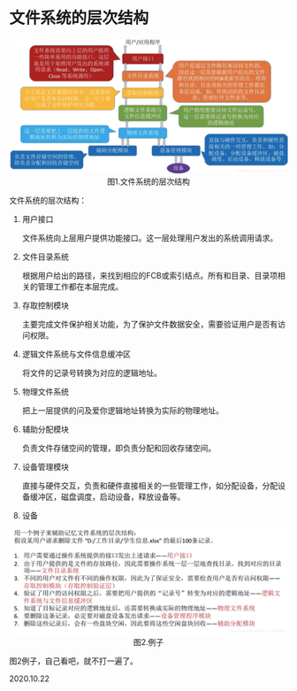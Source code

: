 # 文件系统的层次结构

<img src="操作系统809-1.png" alt="操作系统809-1" style="zoom:67%;" />

<center>图1.文件系统的层次结构</center>

文件系统的层次结构：

1. 用户接口

   文件系统向上层用户提供功能接口。这一层处理用户发出的系统调用请求。

2. 文件目录系统

   根据用户给出的路径，来找到相应的FCB或索引结点。所有和目录、目录项相关的管理工作都在本层完成。

3. 存取控制模块

   主要完成文件保护相关功能，为了保护文件数据安全，需要验证用户是否有访问权限。

4. 逻辑文件系统与文件信息缓冲区

   将文件的记录号转换为对应的逻辑地址。

5. 物理文件系统

   把上一层提供的问及爱你逻辑地址转换为实际的物理地址。

6. 辅助分配模块

   负责文件存储空间的管理，即负责分配和回收存储空间。

7. 设备管理模块

   直接与硬件交互，负责和硬件直接相关的一些管理工作，如分配设备，分配设备缓冲区，磁盘调度，启动设备，释放设备等。

8. 设备

<img src="操作系统809-2.png" alt="操作系统809-2" style="zoom:67%;" />

<center>图2.例子</center>

图2例子，自己看吧，就不打一遍了。

2020.10.22

